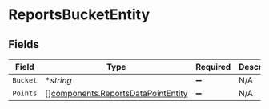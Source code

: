 # ReportsBucketEntity


## Fields

| Field                                                                                    | Type                                                                                     | Required                                                                                 | Description                                                                              |
| ---------------------------------------------------------------------------------------- | ---------------------------------------------------------------------------------------- | ---------------------------------------------------------------------------------------- | ---------------------------------------------------------------------------------------- |
| `Bucket`                                                                                 | **string*                                                                                | :heavy_minus_sign:                                                                       | N/A                                                                                      |
| `Points`                                                                                 | [][components.ReportsDataPointEntity](../../models/components/reportsdatapointentity.md) | :heavy_minus_sign:                                                                       | N/A                                                                                      |